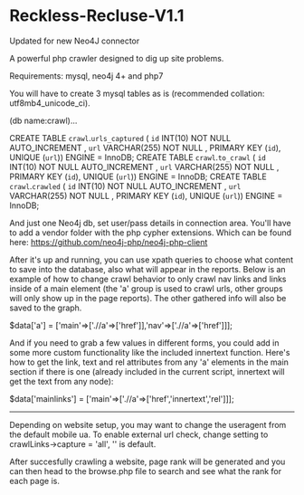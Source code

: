 # Reckless-Recluse-V1.1
Updated for new Neo4J connector

A powerful php crawler designed to dig up site problems. 

Requirements:
mysql, neo4j 4+ and php7

You will have to create 3 mysql tables as is (recommended collation: utf8mb4_unicode_ci). 

(db name:crawl)... 

CREATE TABLE `crawl`.`urls_captured` ( `id` INT(10) NOT NULL AUTO_INCREMENT , `url` VARCHAR(255) NOT NULL , PRIMARY KEY (`id`), UNIQUE (`url`)) ENGINE = InnoDB;
CREATE TABLE `crawl`.`to_crawl` ( `id` INT(10) NOT NULL AUTO_INCREMENT , `url` VARCHAR(255) NOT NULL , PRIMARY KEY (`id`), UNIQUE (`url`)) ENGINE = InnoDB;
CREATE TABLE `crawl`.`crawled` ( `id` INT(10) NOT NULL AUTO_INCREMENT , `url` VARCHAR(255) NOT NULL , PRIMARY KEY (`id`), UNIQUE (`url`)) ENGINE = InnoDB;

And just one Neo4j db, set user/pass details in connection area. You'll have to add a vendor folder with the php cypher extensions. Which can be found here: https://github.com/neo4j-php/neo4j-php-client

After it's up and running, you can use xpath queries to choose what content to save into the database, also what will appear in the reports. 
Below is an example of how to change crawl behavior to only crawl nav links and links inside of a main element (the 'a' group is used to crawl urls, other groups will only show up in the page reports). The other gathered info will also be saved to the graph. 

$data['a'] = ['main'=>['.//a'=>['href']],'nav'=>['.//a'=>['href']]]; 

And if you need to grab a few values in different forms, you could add in some more custom functionality like the included innertext function. Here's how to get the link, text and rel attributes from any 'a' elements in the main section if there is one (already included in the current script, innertext will get the text from any node): 

$data['mainlinks'] = ['main'=>['.//a'=>['href','innertext','rel']]];

---
Depending on website setup, you may want to change the useragent from the default mobile ua.
To enable external url check, change setting to crawlLinks->capture = 'all', '' is default.

After succesfully crawling a website, page rank will be generated and you can then head to the browse.php file to search and see what the rank for each page is. 
